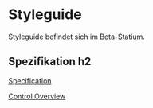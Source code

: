 # Styleguide
Styleguide befindet sich im Beta-Statium.

## Spezifikation h2
[Specification](https://eurodata.github.io/Styleguide/Specification/index.html)

[Control Overview](https://eurodata.github.io/Styleguide/Control%20Overview/index.html)
